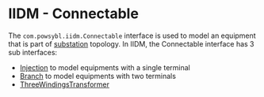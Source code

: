 # IIDM - Connectable

The `com.powsybl.iidm.Connectable` interface is used to model an equipment that is part of [substation](substation.md) topology.
In IIDM, the Connectable interface has 3 sub interfaces:
- [Injection](injection.md) to model equipments with a single terminal
- [Branch](branch.md) to model equipments with two terminals
- [ThreeWindingsTransformer](threeWindingsTransformer.md)

